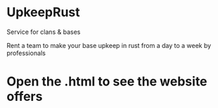 # UpkeepRust
Service for clans &amp; bases

Rent a team to make your base upkeep in rust from a day to a week by professionals

# **Open the .html to see the website offers**
